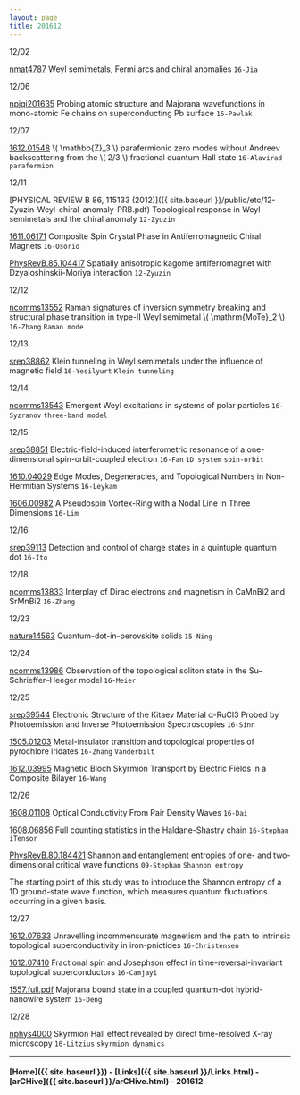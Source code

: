 ```yaml
---
layout: page
title: 201612
---
```



12/02

[nmat4787](http://www.nature.com/nmat/journal/v15/n11/full/nmat4787.html) Weyl semimetals, Fermi arcs and chiral anomalies `16-Jia`

12/06

[npjqi201635](http://www.nature.com/articles/npjqi201635) Probing atomic structure and Majorana wavefunctions in mono-atomic Fe chains on superconducting Pb surface `16-Pawlak`

12/07

[1612.01548](https://arxiv.org/abs/1612.01548) \\( \mathbb{Z}_3 \\) parafermionic zero modes without Andreev backscattering from the \\( 2/3 \\) fractional
quantum Hall state `16-Alavirad` `parafermion`

12/11

[PHYSICAL REVIEW B 86, 115133 (2012)]({{ site.baseurl }}/public/etc/12-Zyuzin-Weyl-chiral-anomaly-PRB.pdf) Topological response in Weyl semimetals and the chiral anomaly `12-Zyuzin`

[1611.06171](https://arxiv.org/abs/1611.06171) Composite Spin Crystal Phase in Antiferromagnetic Chiral Magnets `16-Osorio`


[PhysRevB.85.104417](http://journals.aps.org/prb/abstract/10.1103/PhysRevB.85.104417) Spatially anisotropic kagome antiferromagnet with Dzyaloshinskii-Moriya interaction `12-Zyuzin`

12/12

[ncomms13552](http://www.nature.com/articles/ncomms13552) Raman signatures of inversion symmetry breaking and structural phase transition in type-II Weyl semimetal \\( \mathrm{MoTe}_2 \\) `16-Zhang` `Raman mode`

12/13

[srep38862](http://www.nature.com/articles/srep38862) Klein tunneling in Weyl semimetals under the influence of magnetic field `16-Yesilyurt` `Klein tunneling`

12/14

[ncomms13543](http://www.nature.com/articles/ncomms13543) Emergent Weyl excitations in systems of polar particles `16-Syzranov` `three-band model`

12/15

[srep38851](http://www.nature.com/articles/srep38851) Electric-field-induced interferometric resonance of a one-dimensional spin-orbit-coupled electron `16-Fan` `1D system` `spin-orbit`

[1610.04029](https://arxiv.org/abs/1610.04029) Edge Modes, Degeneracies, and Topological Numbers in Non-Hermitian Systems `16-Leykam`

[1606.00982](https://arxiv.org/abs/1606.00982) A Pseudospin Vortex-Ring with a Nodal Line in Three Dimensions `16-Lim`

12/16

[srep39113](http://www.nature.com/articles/srep39113) Detection and control of charge states in a quintuple quantum dot `16-Ito`

12/18

[ncomms13833](http://www.nature.com/articles/ncomms13833) Interplay of Dirac electrons and magnetism in CaMnBi2 and SrMnBi2 `16-Zhang`

12/23

[nature14563](http://www.nature.com/nature/journal/v523/n7560/abs/nature14563.html) Quantum-dot-in-perovskite solids `15-Ning`

12/24

[ncomms13986](http://www.nature.com/articles/ncomms13986) Observation of the topological soliton state in the Su–Schrieffer–Heeger model `16-Meier`

12/25

[srep39544](http://www.nature.com/articles/srep39544) Electronic Structure of the Kitaev Material α-RuCl3 Probed by Photoemission and Inverse Photoemission Spectroscopies `16-Sinn`

[1505.01203](https://arxiv.org/abs/1505.01203) Metal-insulator transition and topological properties of pyrochlore iridates `16-Zhang` `Vanderbilt`

[1612.03995](https://arxiv.org/abs/1612.03995) Magnetic Bloch Skyrmion Transport by Electric Fields in a Composite Bilayer `16-Wang`

12/26

[1608.01108](https://arxiv.org/abs/1608.01108) Optical Conductivity From Pair Density Waves `16-Dai`

[1608.06856](https://arxiv.org/abs/1608.06856) Full counting statistics in the Haldane-Shastry chain `16-Stephan` `iTensor`

[PhysRevB.80.184421](http://journals.aps.org/prb/abstract/10.1103/PhysRevB.80.184421) Shannon and entanglement entropies of one- and two-dimensional critical wave functions `09-Stephan` `Shannon entropy`

>
The starting point of this study was to introduce the Shannon
entropy of a 1D ground-state wave function, which
measures quantum fluctuations occurring in a given basis.

12/27

[1612.07633](https://arxiv.org/abs/1612.07633) Unravelling incommensurate magnetism and the path to intrinsic topological
superconductivity in iron-pnictides `16-Christensen`

[1612.07410](https://arxiv.org/abs/1612.07410) Fractional spin and Josephson effect in time-reversal-invariant topological
superconductors `16-Camjayi`

[1557.full.pdf](http://science.sciencemag.org/content/354/6319/1557) Majorana bound state in a coupled quantum-dot hybrid-nanowire system `16-Deng`

12/28

[nphys4000](http://www.nature.com/nphys/journal/vaop/ncurrent/full/nphys4000.html) Skyrmion Hall effect revealed by direct time-resolved X-ray microscopy `16-Litzius` `skyrmion dynamics`



---


#### [Home]({{ site.baseurl }}) - [Links]({{ site.baseurl }}/Links.html) - [arCHive]({{ site.baseurl }}/arCHive.html) - 201612
